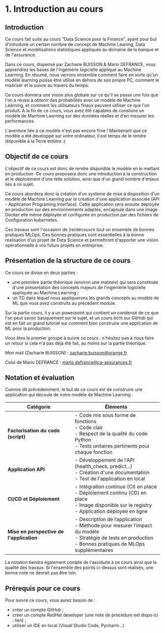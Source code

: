 # 1. Introduction au cours

## Introduction 

Ce cours fait suite au cours "Data Science pour la Finance", ayant pour but d'introduire un certain nombre de concept de Machine Leaning, Data Science et modélisations statistiques appliqués au domaine de la banque et de l'assurance. 

Dans ce cours, dispensé par Zacharie BUISSON & Mario DEFRANCE, vous apprendrez les bases de l'ingéniérie logicielle appliqué au Machine Learning. En résumé, nous verrons ensemble comment faire en sorte qu'un modèle learning puisse être utilisé en dehors de son propre PC, comment le maitriser et le suivre au travers du temps.

Ce cours donnera une vision plus globale sur ce qu'il se passe une fois que l'on a réussi à obtenir des probabilités avec un modèle de Machine Learning, et comment les utilisateurs finaux peuvent utiliser ce que l'on produit. A la fin de ce cours, vous avez été capables de constuire un modèle de Machine Learning sur des données réelles et d'en mesurer les performances.

L'aventure liée à ce modèle n'est pas encore finie ! Maintenant que ce modèle a été développé sur votre ordinateur, il est temps de le rendre disponible à la Terre entière :)

## Objectif de ce cours

L'objectif de ce cours est donc de rendre disponible le modèle en le mettant en production. Ce cours proposera donc une introduction à la construction et le déploiement d'une telle solution, ainsi que d'un grand nombre d'enjeux liés à ce sujet.

Ce cours abordera donc la création d'un système de mise à disposition d'un modèle de Machine Learning par la création d'une application associée (API - Application Programing Interface). Cette application sera ensuite déployée en production sur des environnements adaptés, encapsulé dans une image Docker elle même déployée et configurée en production par des fichiers de Configuration kubernetes. 

Ces travaux sont l'occasion de (re)découvrir tout un ensemble de bonnes pratiques MLOps. Ces bonnes pratiques sont essentielles à la bonne réalisation d'un projet de Data Science et permettront d'apporter une vision opérationnelle à vos futurs projets en entreprise.

## Présentation de la structure de ce cours

Ce cours se divise en deux parties : 
- une première partie théorique (environ une matinée) qui sera constituée d'une présentation des concepts majeurs de l'ingéniérie logicielle appliquée au Machine Learning ;
- un TD dans lequel nous appliquerons les grands concepts au modèle de ML que vous avez construits au précédent module.

Sur la partie cours, il y a un powerpoint qui contient un condensé de ce que l'on peut savoir basiquement sur le sujet, et un cours écrit sur GitHub qui est en fait un grand tutoriel sur comment bien construire une application de ML pour la production.

Vous êtes le premier groupe à suivre ce cours : n'hésitez pas à nous faire un retour si cela n'a pas déjà été fait, au moins sur la partie théorique.

Mon mail (Zacharie BUISSON) : zacharie.buisson@orange.fr

Celui de Mario DEFRANCE : mario.defrance@ca-assurances.fr

## Notation et évaluation

Comme dit précédemment, le but de ce cours est de construire une application qui découle de notre modèle de Machine Learning : 


| **Catégorie**                        | **Éléments**                            |
|-------------------------------------|-----------------------------------------|
| **Factorisation du code (script)**  | - Code mis sous forme de fonctions <br>  - Code clair <br> - Respect de la qualité du code Python <br> - Tests unitaires pertinents pour chaque fonction |
| **Application API**                     | - Développement de l'API (health_check, predict...) <br> - Création d'une documentation <br> - Test de l'application en local |
| **CI/CD et Déploiement**            | - Intégration continue (CI) en place <br> - Déploiement continu (CD) en place <br> - Image disponible sur le registry <br> - Application déployée en ligne |
| **Mise en perspective de l'application** | - Description de l’application <br> - Méthode pour mesurer l’impact du modèle <br> - Stratégie de tests en production <br> - Bonnes pratiques de MLOps supplémentaires |

La notation tiendra également compte de l'assiduité à ce cours ainsi que la qualité des travaux. Si l'ensemble des points ci-dessus sont réalisés, une bonne note ne devrait pas être loin.

## Prérequis pour ce cours 

Pour suivre ce cours, vous aurez besoin de :
- créer un compte GitHub ;
- créer un compte RedHat developer (une note de procédure est dispo ici : lien) ;
- utiliser un IDE en local (Visual Studio Code, Pycharm...)
